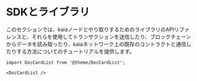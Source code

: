 # SDKとライブラリ

このセクションでは、kaiaノードとやり取りするためのライブラリのAPIリファレンスと、それらを使用してトランザクションを送信したり、ブロックチェーンからデータを読み取ったり、kaiaネットワーク上の既存のコントラクトと通信したりする方法についてのチュートリアルを提供します。

```mdx-code-block
import DocCardList from '@theme/DocCardList';

<DocCardList />
```
